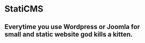 # StatiCMS
## Everytime you use Wordpress or Joomla for small and static website god kills a kitten.

